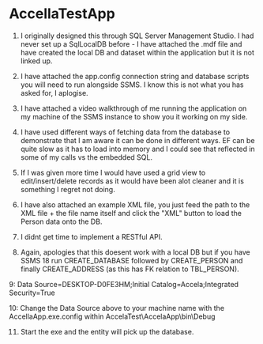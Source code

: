 # AccellaTestApp

1. I originally designed this through SQL Server Management Studio. I had never set up a SqlLocalDB before - I have attached the .mdf file and have created the local DB and dataset within
the application but it is not linked up. 

2. I have attached the app.config connection string and database scripts you will need to run alongside SSMS. I know this is not what you has asked for, I aplogise. 

3. I have attached a video walkthrough of me running the application on my machine of the SSMS instance to show you it working on my side.

4. I have used different ways of fetching data from the database to demonstrate that I am aware it can be done in different ways. EF can be quite slow as it has to load into
memory and I could see that reflected in some of my calls vs the embedded SQL.

5. If I was given more time I would have used a grid view to edit/insert/delete records as it would have been alot cleaner and it is something I regret not doing.

6. I have also attached an example XML file, you just feed the path to the XML file + the file name itself and click the "XML" button to load the Person data onto the DB.

7. I didnt get time to implement a RESTful API. 

8. Again, apologies that this doesent work with a local DB but if you have SSMS 18 run CREATE_DATABASE followed by CREATE_PERSON and finally CREATE_ADDRESS (as this has FK relation to TBL_PERSON). 

9: Data Source=DESKTOP-D0FE3HM;Initial Catalog=Accela;Integrated Security=True

10: Change the Data Source above to your machine name with the AccellaApp.exe.config within AccelaTest\AccelaApp\bin\Debug

11. Start the exe and the entity will pick up the database.



